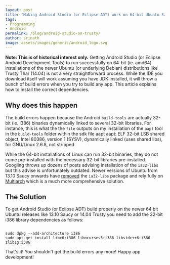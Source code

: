 ```yaml
---
layout: post
title: "Making Android Studio (or Eclipse ADT) work on 64-bit Ubuntu Saucy 13.10 or Trusty 14.04"
tags: 
- Programming
- Android
permalink: /blog/android-studio-on-trusty/
author: srinath
image: assets/images/generic/android_logo.svg
---
```


**Note: This is of historical interest only.** Getting Android Studio (or Eclipse Android Development Tools)
to run successfully on 64-bit (ie. amd64)
installations of the newer Ubuntu (or underlying Debian) distributions like Trusty Thar (14.04)
is not a very straightforward process. While the IDE you download itself will work assuming you have JDK
installed, it will throw a bunch of build errors when you try to build any app. This article explains
how to install the correct dependencies.

Why does this happen
--------------------
The build errors happen because the Android `build-tools` are actually 32-bit (ie. i386) binaries dynamically linked 
to several 32-bit libraries. For instance, this is what the the `file` outputs on my installation 
of the `aapt` tool in the `build-tools` folder within the sdk
    file aapt
    aapt: ELF 32-bit LSB  shared object, Intel 80386, version 1 (SYSV), dynamically linked 
    (uses shared libs), for GNU/Linux 2.6.8, not stripped

While the 64-bit installations of Linux can run 32-bit binaries, they do not come pre-installed with 
the necessary 32-bit libraries pre-installed. Googling throws up dozens of posts advising installation
of the `ia32-libs` but this advise is unfortunately outdated. Newer versions of Ubuntu from 13.10 Saucy
onwards have [removed](http://askubuntu.com/questions/359156/how-do-you-run-a-32-bit-program-on-a-64-bit-version-of-ubuntu/359184#359184)
the `ia32-libs` package and rely fully on [Multiarch](https://wiki.debian.org/Multiarch) which is a
much more comprehensive solution.

The Solution
-------------
To get Android Studio (or Eclipse ADT) build properly on the newer 64 bit Ubuntu releases like 13.10 
Saucy or 14.04 Trusty you need to add the 32-bit i386 library dependencies as follows:

```shell

sudo dpkg --add-architecture i386
sudo apt-get install libc6:i386 libncurses5:i386 libstdc++6:i386 zlib1g:i386

```

That's it! You shouldn't get the build errors any more! Happy app development!
